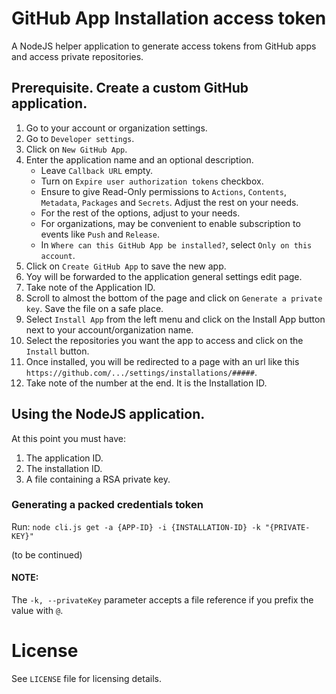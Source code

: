 # GitHub App Installation access token

A NodeJS helper application to generate access tokens from GitHub apps and access private repositories.

## Prerequisite. Create a custom GitHub application.

1. Go to your account or organization settings.
2. Go to `Developer settings`.
3. Click on `New GitHub App`.
4. Enter the application name and an optional description.
   * Leave `Callback URL` empty.
   * Turn on `Expire user authorization tokens` checkbox.
   * Ensure to give Read-Only permissions to `Actions`, `Contents`, `Metadata`, `Packages` and `Secrets`. Adjust the rest on your needs.
   * For the rest of the options, adjust to your needs.
   * For organizations, may be convenient to enable subscription to events like `Push` and `Release`.
   * In `Where can this GitHub App be installed?`, select `Only on this account`.
5. Click on `Create GitHub App` to save the new app.
6. Yoy will be forwarded to the application general settings edit page.
7. Take note of the Application ID.
8. Scroll to almost the bottom of the page and click on `Generate a private key`. Save the file on a safe place.
9. Select `Install App` from the left menu and click on the Install App button next to your account/organization name.
10. Select the repositories you want the app to access and click on the `Install` button.
11. Once installed, you will be redirected to a page with an url like this `https://github.com/.../settings/installations/#####`.
12. Take note of the number at the end. It is the Installation ID.

## Using the NodeJS application.

At this point you must have:

1. The application ID.
2. The installation ID.
3. A file containing a RSA private key.

### Generating a packed credentials token

Run: `node cli.js get -a {APP-ID} -i {INSTALLATION-ID} -k "{PRIVATE-KEY}"`

(to be continued)

#### NOTE:
The `-k, --privateKey` parameter accepts a file reference if you prefix the value with `@`.

# License
See `LICENSE` file for licensing details.
